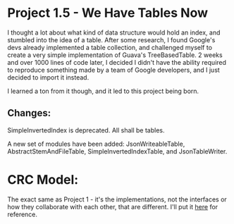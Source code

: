 # Project 1.5 - We Have Tables Now

I thought a lot about what kind of data structure would hold an index, and stumbled into the idea of a table.
After some research, I found Google's devs already implemented a table collection, and challenged myself to create a
very simple implementation of Guava's TreeBasedTable. 2 weeks and over 1000 lines of code later, I decided I didn't have the ability
required to reproduce something made by a team of Google developers, and I just decided to import it instead.

I learned a ton from it though, and it led to this project being born.

## Changes:
SimpleInvertedIndex is deprecated. All shall be tables.

A new set of modules have been added: JsonWriteableTable, AbstractStemAndFileTable, SimpleInvertedIndexTable,
and JsonTableWriter.

# CRC Model:
The exact same as Project 1 - it's the implementations, not the interfaces or how they collaborate with each other, that are different.
I'll put it [here](https://lucid.app/lucidchart/7fe9eb7c-befc-41dc-a8d5-ffd00daeb6d8/edit?invitationId=inv_3850d397-fcf1-4a9d-9ffd-25499cddf566&page=0_0#)
for reference.